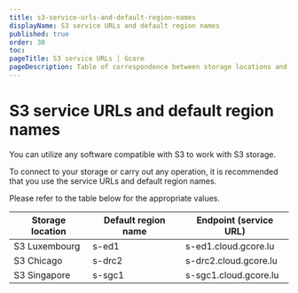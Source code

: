 ```yaml
---
title: s3-service-urls-and-default-region-names
displayName: S3 service URLs and default region names
published: true
order: 30
toc:
pageTitle: S3 service URLs | Gcore
pageDescription: Table of correspondence between storage locations and service URLs.
---
```

# S3 service URLs and default region names

You can utilize any software compatible with S3 to work with S3 storage.

To connect to your storage or carry out any operation, it is recommended that you use the service URLs and default region names.

Please refer to the table below for the appropriate values.

| Storage location   |  Default region name  |  Endpoint (service URL)  |
| ------------------ | --------------------- | ------------------------ |
| S3 Luxembourg      | s-ed1                 | s-ed1.cloud.gcore.lu     |
| S3 Chicago         | s-drc2                | s-drc2.cloud.gcore.lu    |
| S3 Singapore       | s-sgc1                | s-sgc1.cloud.gcore.lu    |
